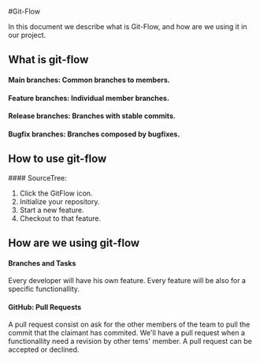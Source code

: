 #Git-Flow

In this document we describe what is Git-Flow, and how are we using it in our project.

## What is git-flow

#### Main branches: Common branches to members.

#### Feature branches: Individual member branches.

#### Release branches: Branches with stable commits.

#### Bugfix branches: Branches composed by bugfixes.


## How to use git-flow

#### SourceTree:

1) Click the GitFlow icon.
2) Initialize your repository.
3) Start a new feature.
4) Checkout to that feature.


## How are we using git-flow

#### Branches and Tasks

Every developer will have his own feature. Every feature will be also for a specific functionallity.

#### GitHub: Pull Requests

A pull request consist on ask for the other members of the team to pull the commit that the claimant has commited.
We'll have a pull request when a functionallity need a revision by other tems' member.
A pull request can be accepted or declined. 
